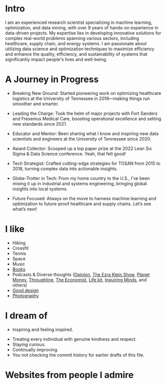 # Intro

I am an experienced research scientist specializing in machine learning, optimization, and data mining, with over 9 years of hands-on experience in data-driven projects. My expertise lies in developing innovative solutions for complex real-world problems spanning various sectors, including healthcare, supply chain, and energy systems. I am passionate about utilizing data science and optimization techniques to maximize efficiency and enhance the quality, efficiency, and sustainability of systems that significantly impact people's lives and well-being.


# A Journey in Progress

- Breaking New Ground: Started pioneering work on optimizing healthcare logistics at the University of Tennessee in 2019—making things run smoother and smarter.

- Leading the Charge: Took the helm of major projects with Fort Sanders and Fresenius Medical Care, boosting operational excellence and setting new standards since 2021.

- Educator and Mentor: Been sharing what I know and inspiring new data scientists and engineers at the University of Tennessee since 2020.

- Award Collector: Scooped up a top paper prize at the 2022 Lean Six Sigma & Data Science conference. Yeah, that felt good!

- Tech Strategist: Crafted cutting-edge strategies for TOSAN from 2015 to 2018, turning complex data into actionable insights.

- Globe-Trotter in Tech: From my home country to the U.S., I’ve been mixing it up in industrial and systems engineering, bringing global insights into local systems.

- Future Focused: Always on the move to harness machine learning and optimization to future-proof healthcare and supply chains. Let’s see what’s next!

# I like

- Hiking
- Crossfit
- Tennis
- Space
- Music
- [Books](/)
- Podcasts & Diverse thoughts ([Opinion](https://www.nytimes.com/column/opinion), [The Ezra Klein Show](https://www.nytimes.com/column/ezra-klein-podcast), [Planet Money](https://www.npr.org/sections/money/), [Throughline](https://www.npr.org/podcasts/510333/throughline), [The Economist](http://radio.economist.com/), [Life kit](https://www.npr.org/lifekit), [Inquiring Minds](https://inquiring.show), and others)
- [Good design](/)
- [Photography](/)

# I dream of

- Inspiring and feeling inspired.
<!-- - Enabling a brighter future for everyone, regardless of political or socioeconomic status. -->
- Treating every individual with genuine kindness and respect.
- Staying curious.
- Continually improving.
- You not checking the commit history for earlier drafts of this file.

# Websites from people I admire

<!-- - [Alex Peysakhovich](http://alexpeys.github.io/)
- [Chris Lengerich](http://www.chrislengerich.com/)
- [Chris Saad](https://www.chrissaad.com/)
- [Duncan Tomlin](http://duncantomlin.com/)
- [Hawley Moore](http://hawleymoore.com/)
- [Holman Gao](https://golmansax.com/)
- [Ian Webster](http://ianww.com/)
- [Johanna Flato](https://www.johannaflato.com/)
- [Judy Mou](http://www.judymou.com/)
- [Kristina Monakhova](https://kristinamonakhova.com/)
- [Noah Trueblood](http://notrueblood.com/)
- [Ruoxi Wang](http://ruoxiw.com/)
- [Tom Sachs](https://www.tomsachs.org/)
- [Will Holley](https://willholley.com). -->